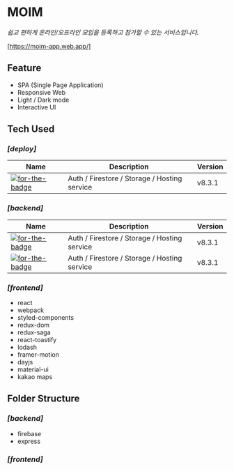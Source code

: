 # **MOIM**
*쉽고 편하게 온라인/오프라인 모임을 등록하고 참가할 수 있는 서비스입니다.*

[https://moim-app.web.app/]

## **Feature**
- SPA (Single Page Application)
- Responsive Web
- Light / Dark mode
- Interactive UI  
 
## **Tech Used**
### *[deploy]*
| Name | Description | Version |
|---|---|---|
| <a href="https://github.com/firebase/firebase-js-sdk" target="_blank"><img alt="for-the-badge" src="https://img.shields.io/badge/firebase-555?logo=firebase&amp;style=for-the-badge"></a> | Auth / Firestore / Storage / Hosting service | v8.3.1</a> |


### *[backend]*
| Name | Description | Version |
|---|---|---|
| <a href="https://github.com/nodejs/node" target="_blank"><img alt="for-the-badge" src="https://img.shields.io/badge/node-555?logo=node.js&amp;style=for-the-badge"></a> | Auth / Firestore / Storage / Hosting service | v8.3.1</a> |
| <a href="https://github.com/expressjs/express" target="_blank"><img alt="for-the-badge" src="https://img.shields.io/badge/express-555?logo=express&amp;style=for-the-badge"></a> | Auth / Firestore / Storage / Hosting service | v8.3.1</a> |
### *[frontend]*
- react
- webpack
- styled-components
- redux-dom
- redux-saga
- react-toastify
- lodash
- framer-motion
- dayjs
- material-ui
- kakao maps

## **Folder Structure**
### *[backend]*
- firebase
- express
### *[frontend]*